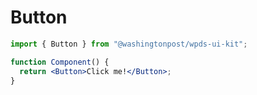 # Button

```jsx
import { Button } from "@washingtonpost/wpds-ui-kit";

function Component() {
  return <Button>Click me!</Button>;
}
```
